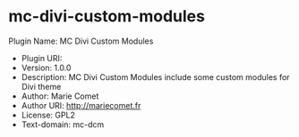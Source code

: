 # mc-divi-custom-modules
Plugin Name: MC Divi Custom Modules
* Plugin URI: 
* Version: 1.0.0
* Description: MC Divi Custom Modules include some custom modules for Divi theme
* Author: Marie Comet
* Author URI: http://mariecomet.fr
* License: GPL2
* Text-domain: mc-dcm
